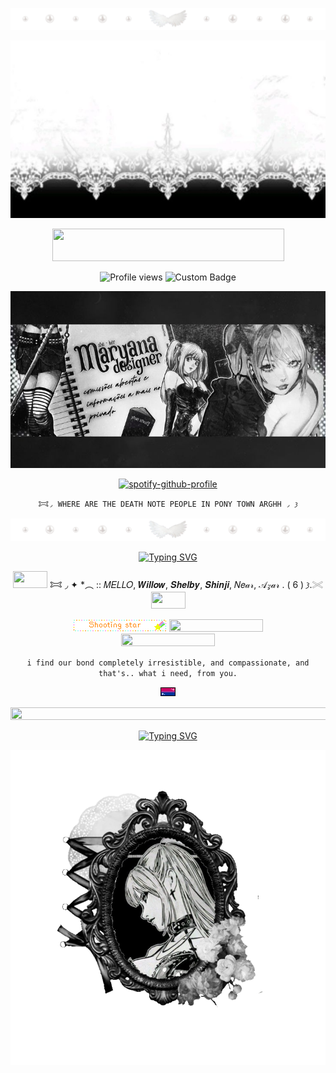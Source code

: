 <p align=center

![image](68747470733a2f2f66696c65732e636174626f782e6d6f652f6d31783935382e6a7067.jpeg)

<p align=center

![image](77cd09ec08ac488163c61e1857680498.jpg)

<p align=center

<a href="https://www.glitter-graphics.com"><img src="http://dl7.glitter-graphics.net/pub/439/439857hze1vgnqaz.gif" width=371 height=52 border=0></a><br><a href="https://www.glitter-graphics.com" target=_blank></a>

<p align=center

![Profile views](https://komarev.com/ghpvc/?username=yourusername&label=^v^&color=ffffff)
![Custom Badge](https://img.shields.io/badge/◜𐂯.𐦯-𓂐mello.𐦯-white?style=for-the-badge&logo=github)
<p align=center

![Alt text](e649a0021c82f43dc90e29013a4f0629.jpg)

<p align=center

[![spotify-github-profile](https://spotify-github-profile.kittinanx.com/api/view?uid=314mut7imtpm6vc6oq3g32g722qy&cover_image=false&theme=novatorem&show_offline=true&background_color=121212&interchange=false&bar_color=ffffff)](https://github.com/kittinan/spotify-github-profile)

<p align=center

    𐂯◞ WHERE ARE THE DEATH NOTE PEOPLE IN PONY TOWN ARGHH ◞ 𐦯

<p align=center

![image](68747470733a2f2f66696c65732e636174626f782e6d6f652f6d31783935382e6a7067.jpeg)

<p align=center

<a href="https://git.io/typing-svg"><img src="https://readme-typing-svg.demolab.com?font=Ubuntu&size=20&pause=1&color=888888&center=true&vCenter=true&width=435&lines=feel+free+to+int+on+pt+(*+%5E+%CF%89+%5E)+" alt="Typing SVG" /></a>

<p align=center

<img src="http://dl7.glitter-graphics.net/pub/706/706287isbesoi4u7.gif" width=55 height=27 border=0></a> 𐂯 ◞ ✦ *︵ :: 𝑀𝐸𝐿𝐿𝑂,   𝑾𝒊𝒍𝒍𝒐𝒘,   𝑺𝒉𝒆𝒍𝒃𝒚,   𝑺𝒉𝒊𝒏𝒋𝒊,   𝑁𝑒𝒶𝓇,  𝒜𝓏𝒶𝓇 . ( 6 )  𐦯.𓏵 <img src="http://dl7.glitter-graphics.net/pub/706/706287isbesoi4u7.gif" width=55 height=27 border=0></a>

<p align=center

![Alt text](blinkiesCafe-Nx.gif)
<a href="https://www.glitter-graphics.com"><img src="http://dl9.glitter-graphics.net/pub/523/523619kq839m3zgi.gif" width=150 height=20 border=0></a><br><a href="https://www.glitter-graphics.com" target=_blank></a>
<a href="https://www.glitter-graphics.com"><img src="http://dl2.glitter-graphics.net/pub/969/969132ff3t2b4u2x.gif" width=150 height=20 border=0></a><br><a href="https://www.glitter-graphics.com" target=_blank></a>

<p align=center

### `i find our bond completely irresistible, and compassionate, and that's.. what i need, from you.`

<p align=center

![image](68747470733a2f2f66696c65732e636174626f782e6d6f652f66707065676e2e706e67.png)

<p align=center

<a href="https://www.glitter-graphics.com"><img src="http://dl7.glitter-graphics.net/pub/619/619387iptszvvay0.gif" width=531 height=20 border=0></a><br><a href="https://www.glitter-graphics.com" target=_blank></a>

<p align=center

<a href="https://git.io/typing-svg"><img src="https://readme-typing-svg.demolab.com?font=Ubuntu&duration=2000&pause=1&color=F7F7F7&center=true&vCenter=true&width=435&lines=and+i+don't+blame+you;if+you+want+to%E2%80%94;BURY+ME+IN+YOUR+MEMORY%2C;i'm+not+the+girl+i+ought+to+be%2C+but;Maybe+when+you;tell+your+friends+you%E2%80%94;You+can+tell+them+what+you+saw+in+me.;And+not+the+way+I+am." alt="Typing SVG" /></a>

![image](Untitled545_20250622223425.png)
